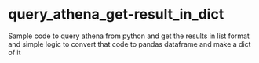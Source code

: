 # query_athena_get-result_in_dict
Sample code to query athena from python and get the results in list format and simple logic to convert that code to pandas dataframe and make a dict of it
